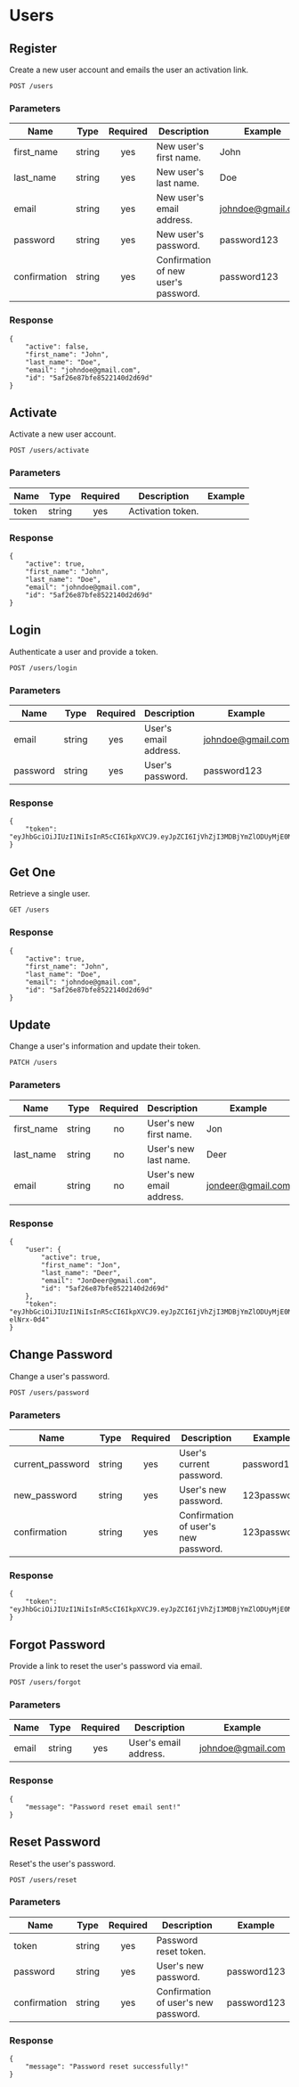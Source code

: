 # Users


## Register

Create a new user account and emails the user an activation link.

```
POST /users
```

### Parameters

| Name | Type | Required | Description | Example |
| ---- | ---- | :------: | ----------- | ------- |
| first_name | string | yes | New user's first name. | John |
| last_name | string | yes | New user's last name. | Doe |
| email | string | yes | New user's email address. | johndoe@gmail.com |
| password | string | yes | New user's password. | password123 |
| confirmation | string | yes | Confirmation of new user's password. | password123 |

### Response

```
{
    "active": false,
    "first_name": "John",
    "last_name": "Doe",
    "email": "johndoe@gmail.com",
    "id": "5af26e87bfe8522140d2d69d"
}
```


## Activate

Activate a new user account.

```
POST /users/activate
```

### Parameters

| Name | Type | Required | Description | Example |
| ---- | ---- | :------: | ----------- | ------- |
| token | string | yes | Activation token. | |

### Response

```
{
    "active": true,
    "first_name": "John",
    "last_name": "Doe",
    "email": "johndoe@gmail.com",
    "id": "5af26e87bfe8522140d2d69d"
}
```


## Login

Authenticate a user and provide a token.

```
POST /users/login
```

### Parameters

| Name | Type | Required | Description | Example |
| ---- | ---- | :------: | ----------- | ------- |
| email | string | yes | User's email address. | johndoe@gmail.com |
| password | string | yes | User's password. | password123 |

### Response

```
{
    "token": "eyJhbGciOiJIUzI1NiIsInR5cCI6IkpXVCJ9.eyJpZCI6IjVhZjI3MDBjYmZlODUyMjE0MGQyZDY5ZiIsImZpcnN0X25hbWUiOiJCcmFkIiwibGFzdF9uYW1lIjoiR2Fycm9weSIsImVtYWlsIjoiYnJhZGdhcnJvcHlAZ21haWwuY29tIiwiaWF0IjoxNTI1ODM4MDEyLCJleHAiOjE1MjY0NDI4MTJ9.2LtZ4w2StT3mdZP3ZUbhOeA4DQ70dtpAjjXABbuiqaw"
}
```


## Get One

Retrieve a single user.

```
GET /users
```

### Response

```
{
    "active": true,
    "first_name": "John",
    "last_name": "Doe",
    "email": "johndoe@gmail.com",
    "id": "5af26e87bfe8522140d2d69d"
}
```


## Update

Change a user's information and update their token.

```
PATCH /users
```

### Parameters

| Name | Type | Required | Description | Example |
| ---- | ---- | :------: | ----------- | ------- |
| first_name | string | no | User's new first name. | Jon |
| last_name | string | no | User's new last name. | Deer |
| email | string | no | User's new email address. | jondeer@gmail.com |

### Response

```
{
    "user": {
        "active": true,
        "first_name": "Jon",
        "last_name": "Deer",
        "email": "JonDeer@gmail.com",
        "id": "5af26e87bfe8522140d2d69d"
    },
    "token": "eyJhbGciOiJIUzI1NiIsInR5cCI6IkpXVCJ9.eyJpZCI6IjVhZjI3MDBjYmZlODUyMjE0MGQyZDY5ZiIsImZpcnN0X25hbWUiOiJCcmFkbGV5IiwibGFzdF9uYW1lIjoiR2Fycm9weSIsImVtYWlsIjoiYnJhZGdhcnJvcHlAZ21haWwuY29tIiwiaWF0IjoxNTI1ODM4MjcxLCJleHAiOjE1MjY0NDMwNzF9.2pX9LDJa6N4SpBcu0W19ZzVvoIQYQI8C9-elNrx-0d4"
}
```


## Change Password

Change a user's password.

```
POST /users/password
```

### Parameters

| Name | Type | Required | Description | Example |
| ---- | ---- | :------: | ----------- | ------- |
| current_password | string | yes | User's current password. | password123 |
| new_password | string | yes | User's new password. | 123password |
| confirmation | string | yes | Confirmation of user's new password. | 123password |

### Response

```
{
    "token": "eyJhbGciOiJIUzI1NiIsInR5cCI6IkpXVCJ9.eyJpZCI6IjVhZjI3MDBjYmZlODUyMjE0MGQyZDY5ZiIsImZpcnN0X25hbWUiOiJCcmFkIiwibGFzdF9uYW1lIjoiR2Fycm9weSIsImVtYWlsIjoiYnJhZGdhcnJvcHlAZ21haWwuY29tIiwiaWF0IjoxNTI1ODM4Njc0LCJleHAiOjE1MjY0NDM0NzR9.NTXb4UeC02IYzl8eXTzgLc1oqOF6QRwD97L4gGuCZsM"
}
```


## Forgot Password

Provide a link to reset the user's password via email.

```
POST /users/forgot
```

### Parameters

| Name | Type | Required | Description | Example |
| ---- | ---- | :------: | ----------- | ------- |
| email | string | yes | User's email address. | johndoe@gmail.com |

### Response

```
{
    "message": "Password reset email sent!"
}
```


## Reset Password

Reset's the user's password.

```
POST /users/reset
```

### Parameters

| Name | Type | Required | Description | Example |
| ---- | ---- | :------: | ----------- | ------- |
| token | string | yes | Password reset token. | |
| password | string | yes | User's new password. | password123 |
| confirmation | string | yes | Confirmation of user's new password. | password123 |

### Response

```
{
    "message": "Password reset successfully!"
}
```
